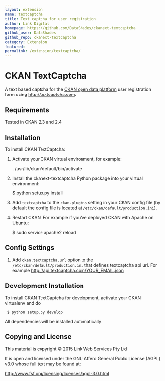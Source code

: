 ```yaml
---
layout: extension
name: textcaptcha
title: Text captcha for user registration
author: Link Digital
homepage: https://github.com/DataShades/ckanext-textcaptcha
github_user: DataShades
github_repo: ckanext-textcaptcha
category: Extension
featured: 
permalink: /extension/textcaptcha/
---
```



CKAN TextCaptcha
================

A text based captcha for the [CKAN open data platform](http://ckan.org/) user registration form using <http://textcaptcha.com>.

Requirements
------------

Tested in CKAN 2.3 and 2.4

Installation
------------

To install CKAN TextCaptcha:

1.  Activate your CKAN virtual environment, for example:

    . /usr/lib/ckan/default/bin/activate

2.  Install the ckanext-textcaptcha Python package into your virtual environment:

    $ python setup.py install

3.  Add `textcaptcha` to the `ckan.plugins` setting in your CKAN
    config file (by default the config file is located at
    `/etc/ckan/default/production.ini`).

4.  Restart CKAN. For example if you've deployed CKAN with Apache on Ubuntu:

    $ sudo service apache2 reload

Config Settings
---------------

1.  Add `ckan.textcaptcha.url` option to the `/etc/ckan/default/production.ini` that defines textcaptcha api url. For example <http://api.textcaptcha.com/YOUR_EMAIL.json>

Development Installation
------------------------

To install CKAN TextCaptcha for development, activate your CKAN virtualenv and
do:

     $ python setup.py develop

All dependencies will be installed automatically

Copying and License
-------------------

This material is copyright &#169; 2015 Link Web Services Pty Ltd

It is open and licensed under the GNU Affero General Public License (AGPL) v3.0 whose full text may be found at:

<http://www.fsf.org/licensing/licenses/agpl-3.0.html>

